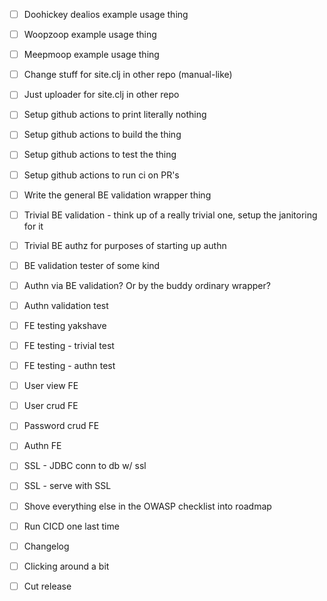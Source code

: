 - [ ] Doohickey dealios example usage thing
- [ ] Woopzoop example usage thing
- [ ] Meepmoop example usage thing

- [ ] Change stuff for site.clj in other repo (manual-like)
- [ ] Just uploader for site.clj in other repo

- [ ] Setup github actions to print literally nothing
- [ ] Setup github actions to build the thing
- [ ] Setup github actions to test the thing
- [ ] Setup github actions to run ci on PR's

- [ ] Write the general BE validation wrapper thing
- [ ] Trivial BE validation - think up of a really trivial one, setup the janitoring for it
- [ ] Trivial BE authz for purposes of starting up authn
- [ ] BE validation tester of some kind
- [ ] Authn via BE validation? Or by the buddy ordinary wrapper?
- [ ] Authn validation test

- [ ] FE testing yakshave
- [ ] FE testing - trivial test
- [ ] FE testing - authn test
- [ ] User view FE
- [ ] User crud FE
- [ ] Password crud FE
- [ ] Authn FE

- [ ] SSL - JDBC conn to db w/ ssl
- [ ] SSL - serve with SSL
- [ ] Shove everything else in the OWASP checklist into roadmap

- [ ] Run CICD one last time
- [ ] Changelog
- [ ] Clicking around a bit
- [ ] Cut release
